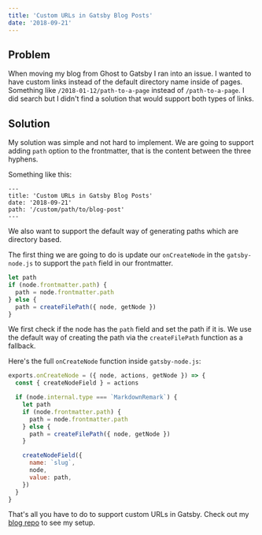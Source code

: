 ```yaml
---
title: 'Custom URLs in Gatsby Blog Posts'
date: '2018-09-21'
---
```


## Problem

When moving my blog from Ghost to Gatsby I ran into an issue. I wanted to have custom links instead of the default directory name inside of pages. Something like `/2018-01-12/path-to-a-page` instead of `/path-to-a-page`. I did search but I didn't find a solution that would support both types of links.

## Solution

My solution was simple and not hard to implement. We are going to support adding `path` option to the frontmatter, that is the content between the three hyphens.

Something like this:

```
---
title: 'Custom URLs in Gatsby Blog Posts'
date: '2018-09-21'
path: '/custom/path/to/blog-post'
---
```

We also want to support the default way of generating paths which are directory based.

The first thing we are going to do is update our `onCreateNode` in the `gatsby-node.js` to support the `path` field in our frontmatter.

```javascript
let path
if (node.frontmatter.path) {
  path = node.frontmatter.path
} else {
  path = createFilePath({ node, getNode })
}
```

We first check if the node has the `path` field and set the path if it is.
We use the default way of creating the path via the `createFilePath` function as a fallback.

Here's the full `onCreateNode` function inside `gatsby-node.js`:

```javascript
exports.onCreateNode = ({ node, actions, getNode }) => {
  const { createNodeField } = actions

  if (node.internal.type === `MarkdownRemark`) {
    let path
    if (node.frontmatter.path) {
      path = node.frontmatter.path
    } else {
      path = createFilePath({ node, getNode })
    }

    createNodeField({
      name: `slug`,
      node,
      value: path,
    })
  }
}
```

That's all you have to do to support custom URLs in Gatsby. Check out my [blog repo](https://github.com/edgar971/personal-blog/) to see my setup.
